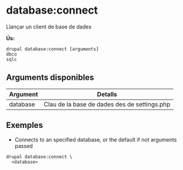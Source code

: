 # database:connect
Llançar un client de base de dades

**Ús:**
```
drupal database:connect [arguments]
dbco
sqlc
```

## Arguments disponibles
Argument | Detalls
---------|-------------
database | Clau de la base de dades des de settings.php

## Exemples
* Connects to an specified database, or the default if not arguments passed
```
drupal database:connect \
  <database>
```
